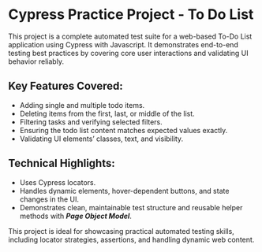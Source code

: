 # Cypress Practice Project - To Do List

This project is a complete automated test suite for a web-based To-Do List application using Cypress with Javascript. 
It demonstrates end-to-end testing best practices by covering core user interactions and validating UI behavior reliably.

## Key Features Covered:

- Adding single and multiple todo items.
- Deleting items from the first, last, or middle of the list.
- Filtering tasks and verifying selected filters.
- Ensuring the todo list content matches expected values exactly.
- Validating UI elements’ classes, text, and visibility.

## Technical Highlights:

- Uses Cypress locators.
- Handles dynamic elements, hover-dependent buttons, and state changes in the UI.
- Demonstrates clean, maintainable test structure and reusable helper methods with ***Page Object Model***.

This project is ideal for showcasing practical automated testing skills, including locator strategies, assertions, and handling dynamic web content.

